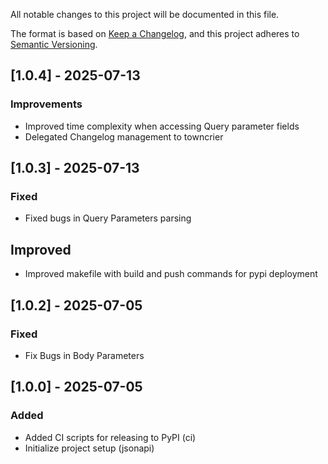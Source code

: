 All notable changes to this project will be documented in this file.

The format is based on [Keep a Changelog](https://keepachangelog.com/en/1.0.0/),
and this project adheres to [Semantic Versioning](https://semver.org/spec/v2.0.0.html).


## [1.0.4] - 2025-07-13


### Improvements

- Improved time complexity when accessing Query parameter fields
- Delegated Changelog management to towncrier


## [1.0.3] - 2025-07-13


### Fixed

- Fixed bugs in Query Parameters parsing

## Improved

- Improved makefile with build and push commands for pypi deployment


## [1.0.2] - 2025-07-05


### Fixed
- Fix Bugs in Body Parameters


## [1.0.0] - 2025-07-05

### Added
- Added CI scripts for releasing to PyPI (ci)
- Initialize project setup (jsonapi)
